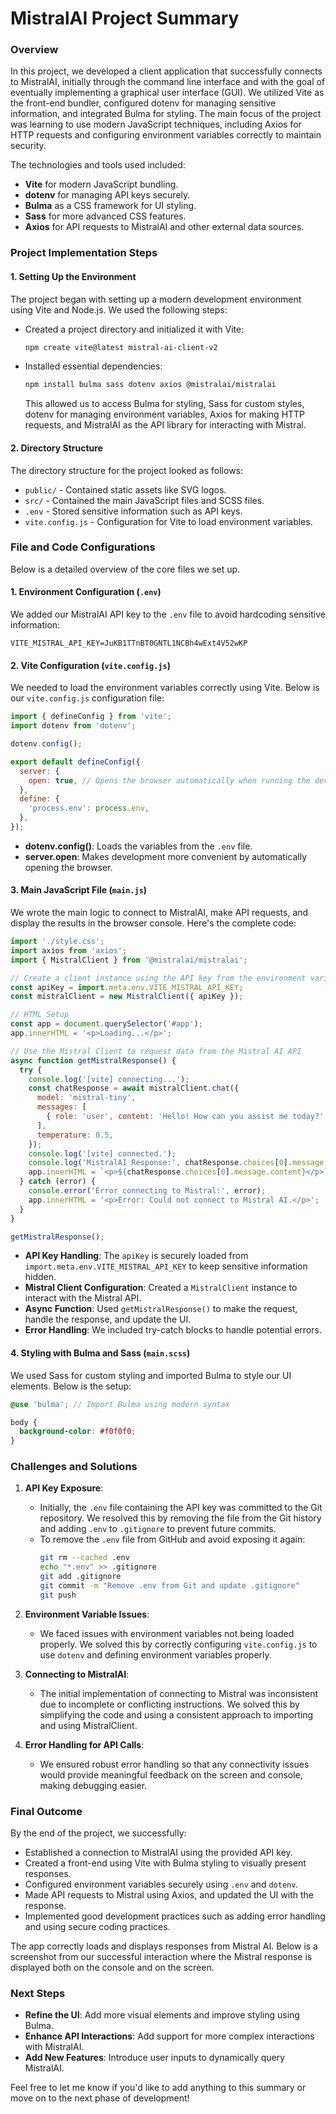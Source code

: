 # MistralAI Project Summary

### Overview
In this project, we developed a client application that successfully connects to MistralAI, initially through the command line interface and with the goal of eventually implementing a graphical user interface (GUI). We utilized Vite as the front-end bundler, configured dotenv for managing sensitive information, and integrated Bulma for styling. The main focus of the project was learning to use modern JavaScript techniques, including Axios for HTTP requests and configuring environment variables correctly to maintain security.

The technologies and tools used included:
- **Vite** for modern JavaScript bundling.
- **dotenv** for managing API keys securely.
- **Bulma** as a CSS framework for UI styling.
- **Sass** for more advanced CSS features.
- **Axios** for API requests to MistralAI and other external data sources.

### Project Implementation Steps

#### 1. Setting Up the Environment
The project began with setting up a modern development environment using Vite and Node.js. We used the following steps:
- Created a project directory and initialized it with Vite:
  ```bash
  npm create vite@latest mistral-ai-client-v2
  ```
- Installed essential dependencies:
  ```bash
  npm install bulma sass dotenv axios @mistralai/mistralai
  ```
  This allowed us to access Bulma for styling, Sass for custom styles, dotenv for managing environment variables, Axios for making HTTP requests, and MistralAI as the API library for interacting with Mistral.

#### 2. Directory Structure
The directory structure for the project looked as follows:
- `public/` - Contained static assets like SVG logos.
- `src/` - Contained the main JavaScript files and SCSS files.
- `.env` - Stored sensitive information such as API keys.
- `vite.config.js` - Configuration for Vite to load environment variables.

### File and Code Configurations
Below is a detailed overview of the core files we set up.

#### 1. **Environment Configuration (`.env`)**
We added our MistralAI API key to the `.env` file to avoid hardcoding sensitive information:
```env
VITE_MISTRAL_API_KEY=JuKB1TTnBT0GNTL1NCBh4wExt4V52wKP
```

#### 2. **Vite Configuration (`vite.config.js`)**
We needed to load the environment variables correctly using Vite. Below is our `vite.config.js` configuration file:
```js
import { defineConfig } from 'vite';
import dotenv from 'dotenv';

dotenv.config();

export default defineConfig({
  server: {
    open: true, // Opens the browser automatically when running the dev server
  },
  define: {
    'process.env': process.env,
  },
});
```
- **dotenv.config()**: Loads the variables from the `.env` file.
- **server.open**: Makes development more convenient by automatically opening the browser.

#### 3. **Main JavaScript File (`main.js`)**
We wrote the main logic to connect to MistralAI, make API requests, and display the results in the browser console. Here's the complete code:
```js
import './style.css';
import axios from 'axios';
import { MistralClient } from '@mistralai/mistralai';

// Create a client instance using the API key from the environment variables
const apiKey = import.meta.env.VITE_MISTRAL_API_KEY;
const mistralClient = new MistralClient({ apiKey });

// HTML Setup
const app = document.querySelector('#app');
app.innerHTML = '<p>Loading...</p>';

// Use the Mistral Client to request data from the Mistral AI API
async function getMistralResponse() {
  try {
    console.log('[vite] connecting...');
    const chatResponse = await mistralClient.chat({
      model: 'mistral-tiny',
      messages: [
        { role: 'user', content: 'Hello! How can you assist me today?' },
      ],
      temperature: 0.5,
    });
    console.log('[vite] connected.');
    console.log('MistralAI Response:', chatResponse.choices[0].message.content);
    app.innerHTML = `<p>${chatResponse.choices[0].message.content}</p>`;
  } catch (error) {
    console.error('Error connecting to Mistral:', error);
    app.innerHTML = '<p>Error: Could not connect to Mistral AI.</p>';
  }
}

getMistralResponse();
```
- **API Key Handling**: The `apiKey` is securely loaded from `import.meta.env.VITE_MISTRAL_API_KEY` to keep sensitive information hidden.
- **Mistral Client Configuration**: Created a `MistralClient` instance to interact with the Mistral API.
- **Async Function**: Used `getMistralResponse()` to make the request, handle the response, and update the UI.
- **Error Handling**: We included try-catch blocks to handle potential errors.

#### 4. **Styling with Bulma and Sass (`main.scss`)**
We used Sass for custom styling and imported Bulma to style our UI elements. Below is the setup:
```scss
@use 'bulma'; // Import Bulma using modern syntax

body {
  background-color: #f0f0f0;
}
```

### Challenges and Solutions
1. **API Key Exposure**:
   - Initially, the `.env` file containing the API key was committed to the Git repository. We resolved this by removing the file from the Git history and adding `.env` to `.gitignore` to prevent future commits.
   - To remove the `.env` file from GitHub and avoid exposing it again:
     ```bash
     git rm --cached .env
     echo "*.env" >> .gitignore
     git add .gitignore
     git commit -m "Remove .env from Git and update .gitignore"
     git push
     ```

2. **Environment Variable Issues**:
   - We faced issues with environment variables not being loaded properly. We solved this by correctly configuring `vite.config.js` to use `dotenv` and defining environment variables properly.

3. **Connecting to MistralAI**:
   - The initial implementation of connecting to Mistral was inconsistent due to incomplete or conflicting instructions. We solved this by simplifying the code and using a consistent approach to importing and using MistralClient.

4. **Error Handling for API Calls**:
   - We ensured robust error handling so that any connectivity issues would provide meaningful feedback on the screen and console, making debugging easier.

### Final Outcome
By the end of the project, we successfully:
- Established a connection to MistralAI using the provided API key.
- Created a front-end using Vite with Bulma styling to visually present responses.
- Configured environment variables securely using `.env` and `dotenv`.
- Made API requests to Mistral using Axios, and updated the UI with the response.
- Implemented good development practices such as adding error handling and using secure coding practices.

The app correctly loads and displays responses from Mistral AI. Below is a screenshot from our successful interaction where the Mistral response is displayed both on the console and on the screen.

### Next Steps
- **Refine the UI**: Add more visual elements and improve styling using Bulma.
- **Enhance API Interactions**: Add support for more complex interactions with MistralAI.
- **Add New Features**: Introduce user inputs to dynamically query MistralAI.

Feel free to let me know if you'd like to add anything to this summary or move on to the next phase of development!

